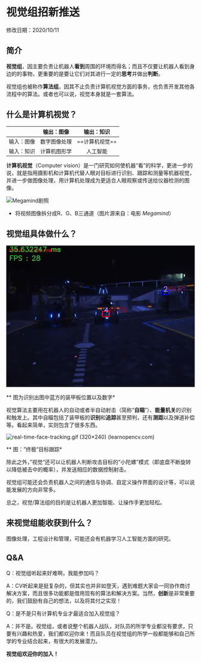 # 视觉组招新推送

修改日期：2020/10/11

## 简介

**视觉组**，因主要负责让机器人**看到**周围的环境而得名；而且不仅要让机器人看到身边的的事物，更重要的是要让它们对其进行一定的**思考**并做出**判断**。

视觉组也被称作**算法组**，因其不止负责计算机视觉方面的事务，也负责开发其他各流程中的算法。或者也可以说，视觉本身就是一套算法。

## 什么是计算机视觉？

|            |  输出：图像  |   输出：知识   |
| :--------: | :----------: | :------------: |
| 输入：图像 | 数字图像处理 | ==计算机视觉== |
| 输入：知识 | 计算机图形学 |    人工智能    |

**计算机视觉**（Computer vision）是一门研究如何使机器“看”的科学，更进一步的说，就是指用摄影机和计算机代替人眼对目标进行识别、跟踪和测量等机器视觉，并进一步做图像处理，用计算机处理成为更适合人眼观察或传送给仪器检测的图像。

![Megamind剧照](https://docs.opencv.org/3.4/resultOutputWideoWrite.png)

* 将视频图像拆分成R、G、B三通道（图片源来自：电影 *Megamind*）



## 视觉组具体做什么？

![识别出图中蓝方的装甲板位置以及数字](images\image-20201011043320318.png)

** 图为识别出图中蓝方的装甲板位置以及数字*

视觉算法主要用在机器人的自动或者半自动射击（简称“**自瞄**”）、**能量机关**的识别和触发上。其中自瞄包括了装甲板的**识别**和**追踪**甚至预判，还有**测距**以及弹道补偿等。看起来简单，实则包含了很多东西。

![real-time-face-tracking.gif (320×240) (learnopencv.com)](https://www.learnopencv.com/wp-content/uploads/2017/02/real-time-face-tracking.gif)

** 图：”终极“目标跟踪*

除此之外，”视觉“还可以让机器人判断攻击目标的“小陀螺”模式（即底盘不断旋转以降低被击中的概率），并发送相应的数据控制射击。

视觉组可能还会负责机器人之间的通信与协调、自定义操作界面的设计等，可以说能发展的方向非常多。

总之，视觉/算法组的目的是让机器人更加智能、让操作手更加轻松。

## 来视觉组能收获到什么？

图像处理，工程设计和管理，可能还会有机器学习人工智能方面的研究。

## Q&A

Q：视觉组听起来好难啊，我能参加吗？

A：CV听起来是挺复杂的，但其实也并非如登天，遇到难题大家会一同协作商讨解决方案，而且很多功能都是借用现有的算法和解决方案。当然，**创新**是非常重要的，我们鼓励有自己的想法，以及将其付之实现！

Q：是不是只有计算机专业才最适合加入视觉组？

A：并不是。视觉组，或者说整个机器人战队，对队员的所学专业都没有要求，只要有兴趣和热爱，我们都欢迎你来！而且队员在视觉组的所学一般都能够和自己所学的专业结合起来，有很大的发展潜力。



**视觉组欢迎你的加入！**

